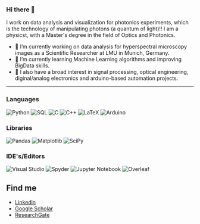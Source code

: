 ### Hi there 👋

I work on data analysis and visualization for photonics experiments, which is the technology of manipulating photons (a quantum of light)!! I am a physicst, with a Master's degree in the field of Optics and Photonics.

- 🔭 I’m currently working on data analysis for hyperspectral microscopy images as a Scientific Researcher at LMU in Munich, Germany.
- 🌱 I’m currently learning Machine Learning algorithms and improving BigData skills.
- 👯 I also have a broad interest in signal processing, optical engineering, diginal/analog electronics and arduino-based automation projects.

---
### Languages

![Python](https://img.shields.io/badge/-Python-4B8BBE?&logo=Python&logoColor=fff) 
![SQL](https://img.shields.io/badge/-SQL-5586A4?&logo=databricks&logoColor=white)
![C](https://img.shields.io/badge/-C-888?&logo=C&logoColor=fff)
![C++](https://img.shields.io/badge/-C++-00599C?&logo=c%2b%2b)
![LaTeX](https://img.shields.io/badge/latex-%23008080.svg?style=Plastic&logo=latex&logoColor=white)
![Arduino](https://img.shields.io/badge/-Arduino-blue?style=arduin&logo=arduino)

### Libraries

![Pandas](https://img.shields.io/badge/-pandas-150458?&logo=pandas&logoColor=white)
![Matplotlib](https://img.shields.io/badge/-Matplotlib-orange)
![SciPy](https://img.shields.io/badge/-Scipy-09A3D5?&logo=Scipy&logoColor=white)

### IDE's/Editors

![Visual Studio](https://img.shields.io/badge/Visual%20Studio-5C2D91.svg?style=Plastic&logo=visual-studio&logoColor=white)
![Spyder](https://img.shields.io/badge/Spyder-838485?style=Plastic&logo=spyder%20ide&logoColor=maroon)
![Jupyter Notebook](https://img.shields.io/badge/Jupyter-orange?style=Plastic&logo=jupyter&logoColor=white)
![Overleaf](https://img.shields.io/badge/Overleaf-47A141?style=Plastic&logo=Overleaf&logoColor=white)

## Find me

* <a href="https://www.linkedin.com/in/allison-pessoa-bb6b71a9/"> Linkedin</a>
* <a href="https://scholar.google.com/citations?user=QACNqQEAAAAJ&hl=en"> Google Scholar</a>
* <a href="https://www.researchgate.net/profile/Allison-Pessoa"> ResearchGate</a>
